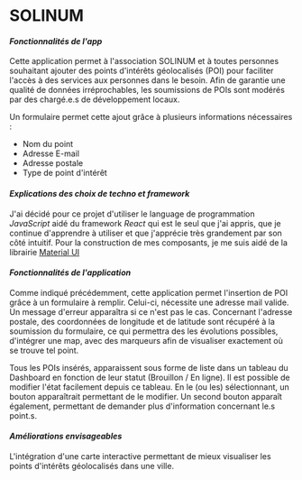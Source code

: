 # SOLINUM

#### *Fonctionnalités de l'app*
Cette application permet à l'association SOLINUM et à toutes personnes souhaitant ajouter des points d'intérêts géolocalisés (POI) pour faciliter l'accès à des services aux personnes dans le besoin.
Afin de garantie une qualité de données irréprochables, les soumissions de POIs sont modérés par des chargé.e.s de développement locaux.

Un formulaire permet cette ajout grâce à plusieurs informations nécessaires :


- Nom du point
- Adresse E-mail
- Adresse postale
- Type de point d'intérêt

#### *Explications des choix de techno et framework*
J'ai décidé pour ce projet d'utiliser le language de programmation *JavaScript* aidé du framework *React* qui est le seul que j'ai appris, que je continue d'apprendre à utiliser et que j'apprécie très grandement par son côté intuitif.
Pour la construction de mes composants, je me suis aidé de la librairie [Material UI](https://mui.com/)

#### *Fonctionnalités de l'application*
Comme indiqué précédemment, cette application permet l'insertion de POI grâce à un formulaire à remplir.
Celui-ci, nécessite une adresse mail valide. Un message d'erreur apparaîtra si ce n'est pas le cas.
Concernant l'adresse postale, des coordonnées de longitude et de latitude sont récupéré à la soumission du formulaire, ce qui permettra des les évolutions possibles, d'intégrer une map, avec des marqueurs afin de visualiser exactement où se trouve tel point.

Tous les POIs insérés, apparaissent sous forme de liste dans un tableau du Dashboard en fonction de leur statut (Brouillon / En ligne).
Il est possible de modifier l'état facilement depuis ce tableau. En le (ou les) sélectionnant, un bouton apparaîtrait permettant de le modifier.
Un second bouton apparaît également, permettant de demander plus d'information concernant le.s point.s.


#### *Améliorations envisageables*
L'intégration d'une carte interactive permettant de mieux visualiser les points d'intérêts géolocalisés dans une ville.